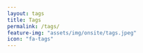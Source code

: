 ```yaml
---
layout: tags
title: Tags
permalink: /tags/
feature-img: "assets/img/onsite/tags.jpeg"
icon: "fa-tags"
---
```


